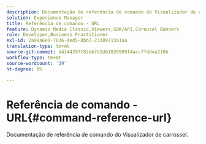 ```yaml
---
description: Documentação de referência de comando do Visualizador de carrossel.
solution: Experience Manager
title: Referência de comando - URL
feature: Dynamic Media Classic,Viewers,SDK/API,Carousel Banners
role: Developer,Business Practitioner
exl-id: 2a98a6e9-7636-4ed5-8bb2-23389713a1aa
translation-type: tm+mt
source-git-commit: b4344397f82eb7d2d61020909f4acc7fddea210b
workflow-type: tm+mt
source-wordcount: '29'
ht-degree: 0%

---
```


# Referência de comando - URL{#command-reference-url}

Documentação de referência de comando do Visualizador de carrossel.
